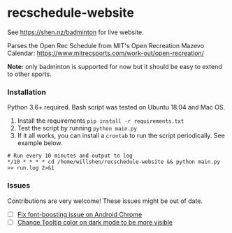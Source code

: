 # recschedule-website

See https://shen.nz/badminton for live website.

Parses the Open Rec Schedule from MIT's Open Recreation Mazevo
Calendar: https://www.mitrecsports.com/work-out/open-recreation/

**Note:** only badminton is supported for now but it should be easy to extend to other sports.

### Installation

Python 3.6+ required. Bash script was tested on Ubuntu 18.04 and Mac OS.

1. Install the requirements `pip install -r requirements.txt`
2. Test the script by running `python main.py`
3. If it all works, you can install a `crontab` to run the script periodically. See example below.

```
# Run every 10 minutes and output to log
*/10 * * * * cd /home/willshen/recschedule-website && python main.py >> run.log 2>&1
```

### Issues

Contributions are very welcome! These issues might be out of date.

- [ ] [Fix font-boosting issue on Android Chrome](https://github.com/williamshen-nz/recschedule-website/issues/6)
- [ ] [Change Tooltip color on dark mode to be more visible](https://github.com/williamshen-nz/recschedule-website/issues/7)
